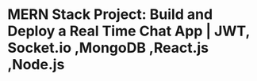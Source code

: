 # MERN Stack Project: Build and Deploy a Real Time Chat App | JWT, Socket.io ,MongoDB ,React.js ,Node.js


